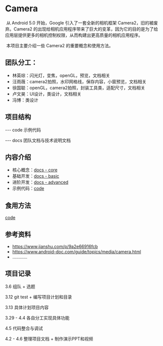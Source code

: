 # Camera

​	从 Android 5.0 开始，Google 引入了一套全新的相机框架 Camera2，旧的被废弃。Camera2 的出现给相机应用程序带来了巨大的变革，因为它的目的是为了给应用层提供更多的相机控制权限，从而构建出更高质量的相机应用程序。 

​	本项目主要介绍一些 Camera2 的重要概念和使用方法。

## 团队分工：

- 林英琮：闪光灯，变焦，openGL，预览，文档相关 
- 汪雨薇：camera2拍照，水印网格线，保存内容，小窗预览，文档相关 
- 徐国聪：openGL，camera2拍照，封装工具类，适配尺寸，文档相关 
- 卢文昊：UI设计，类设计，文档相关
- 冯博：类设计

## 项目结构

--- code  示例代码

--- docs  团队文档与技术说明文档

## 内容介绍

- 核心概念：[docs - core](/camera/docs/core.md)
- 基础开发：[docs - basic](/camera/docs/basic.md)
- 进阶开发：[docs - advanced](/camera/docs/advanced.md)
- 示例代码：[code](/camera/code/)

## 食用方法

[code](/camera/code/)

## 参考资料

- <https://www.jianshu.com/p/9a2e66916fcb> 
- <https://www.android-doc.com/guide/topics/media/camera.html> 
- …………

## 项目记录

3.6 组队 + 选题

3.12 git test + 编写项目计划和目录

3.13 具体计划项目内容

3.29 - 4.4 各自分工实现具体功能

4.5 代码整合与调试

4.2 - 4.6 整理项目文档 + 制作演示PPT和视频

